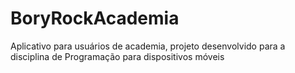 # BoryRockAcademia
Aplicativo para usuários de academia, projeto desenvolvido para a disciplina de Programação para dispositivos móveis
